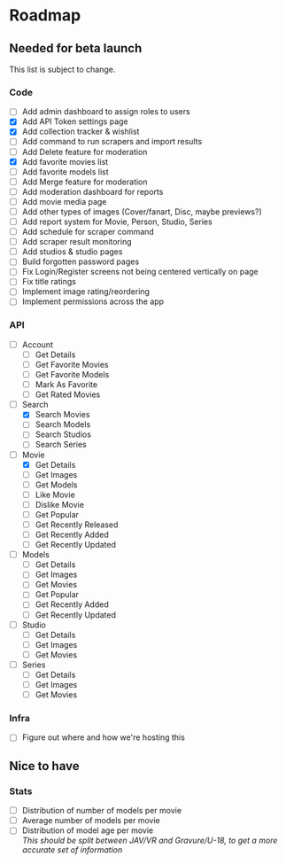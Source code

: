 # Roadmap

## Needed for beta launch

This list is subject to change.

### Code

-   [ ] Add admin dashboard to assign roles to users
-   [x] Add API Token settings page
-   [x] Add collection tracker & wishlist
-   [ ] Add command to run scrapers and import results
-   [ ] Add Delete feature for moderation
-   [x] Add favorite movies list
-   [ ] Add favorite models list
-   [ ] Add Merge feature for moderation
-   [ ] Add moderation dashboard for reports
-   [ ] Add movie media page
-   [ ] Add other types of images (Cover/fanart, Disc, maybe previews?)
-   [ ] Add report system for Movie, Person, Studio, Series
-   [ ] Add schedule for scraper command
-   [ ] Add scraper result monitoring
-   [ ] Add studios & studio pages
-   [ ] Build forgotten password pages
-   [ ] Fix Login/Register screens not being centered vertically on page
-   [ ] Fix title ratings
-   [ ] Implement image rating/reordering
-   [ ] Implement permissions across the app

### API

-   [ ] Account
    -   [ ] Get Details
    -   [ ] Get Favorite Movies
    -   [ ] Get Favorite Models
    -   [ ] Mark As Favorite
    -   [ ] Get Rated Movies
-   [ ] Search
    -   [x] Search Movies
    -   [ ] Search Models
    -   [ ] Search Studios
    -   [ ] Search Series
-   [ ] Movie
    -   [x] Get Details
    -   [ ] Get Images
    -   [ ] Get Models
    -   [ ] Like Movie
    -   [ ] Dislike Movie
    -   [ ] Get Popular
    -   [ ] Get Recently Released
    -   [ ] Get Recently Added
    -   [ ] Get Recently Updated
-   [ ] Models
    -   [ ] Get Details
    -   [ ] Get Images
    -   [ ] Get Movies
    -   [ ] Get Popular
    -   [ ] Get Recently Added
    -   [ ] Get Recently Updated
-   [ ] Studio
    -   [ ] Get Details
    -   [ ] Get Images
    -   [ ] Get Movies
-   [ ] Series
    -   [ ] Get Details
    -   [ ] Get Images
    -   [ ] Get Movies

### Infra

-   [ ] Figure out where and how we're hosting this

## Nice to have

### Stats

-   [ ] Distribution of number of models per movie
-   [ ] Average number of models per movie
-   [ ] Distribution of model age per movie  
         _This should be split between JAV/VR and Gravure/U-18, to get a more accurate set of information_
